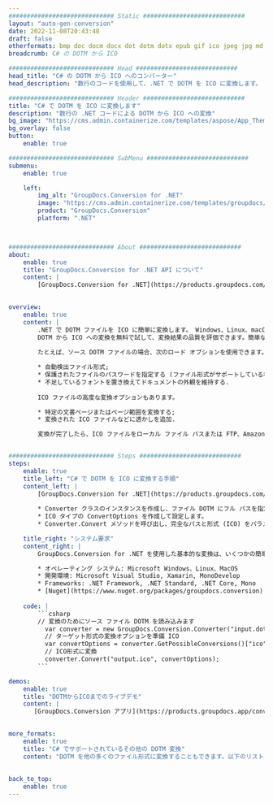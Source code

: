 ```yaml
---
############################# Static ############################
layout: "auto-gen-conversion"
date: 2022-11-08T20:43:48
draft: false
otherformats: bmp doc docm docx dot dotm dotx epub gif ico jpeg jpg md odt ott pdf png psd rtf tex tif tiff txt xps
breadcrumb: C# の DOTM から ICO

############################# Head ############################
head_title: "C# の DOTM から ICO へのコンバーター"
head_description: "数行のコードを使用して、.NET で DOTM を ICO に変換します。 GroupDocs ドキュメント変換 API を使用して、160 を超えるファイル形式を変換します。"

############################# Header ############################
title: "C# で DOTM を ICO に変換します"
description: "数行の .NET コードによる DOTM から ICO への変換"
bg_image: "https://cms.admin.containerize.com/templates/aspose/App_Themes/V3/images/bg/header1.png"
bg_overlay: false
button:
    enable: true

############################# SubMenu ############################
submenu:
    enable: true

    left:
        img_alt: "GroupDocs.Conversion for .NET"
        image: "https://cms.admin.containerize.com/templates/groupdocs/images/product-logos/90x90-noborder/groupdocs-conversion-net.png"
        product: "GroupDocs.Conversion"
        platform: ".NET"



############################# About ############################
about:
    enable: true
    title: "GroupDocs.Conversion for .NET API について"
    content: |
        [GroupDocs.Conversion for .NET](https://products.groupdocs.com/conversion/net/) を使用して、Microsoft Word、Excel、PowerPoint、PDF、Visio、およびその他の形式を変換できます。 GroupDocs.Conversion は、高いパフォーマンスが要求されるバックエンドおよび内部システムに適したスタンドアロン API です。 Microsoft や Open Office などのソフトウェアには依存しません。
    

overview:
    enable: true
    content: |
        .NET で DOTM ファイルを ICO に簡単に変換します。 Windows、Linux、macOS など、任意のプラットフォームで C# コード行を 2 行だけ使用できます。
        DOTM から ICO への変換を無料で試して、変換結果の品質を評価できます。簡単なファイル変換のシナリオに加えて、ソース DOTM ファイルをロードし、出力 ICO 結果を保存するためのより高度なオプションを試すことができます。 
        
        たとえば、ソース DOTM ファイルの場合、次のロード オプションを使用できます。

        * 自動検出ファイル形式;
        * 保護されたファイルのパスワードを指定する (ファイル形式がサポートしている場合);
        * 不足しているフォントを置き換えてドキュメントの外観を維持する.
        
        ICO ファイルの高度な変換オプションもあります。

        * 特定の文書ページまたはページ範囲を変換する;
        * 変換された ICO ファイルなどに透かしを追加.

        変換が完了したら、ICO ファイルをローカル ファイル パスまたは FTP、Amazon S3、Google Drive、Dropbox などのサードパーティ ストレージに保存できます。注意してください - DOTM を {{ に変換するにはTO}} MS Office、Open Office、Adobe Acrobat Reader などの追加のソフトウェアをインストールする必要はありません。


############################# Steps ############################
steps:
    enable: true
    title_left: "C# で DOTM を ICO に変換する手順"
    content_left: |
        [GroupDocs.Conversion for .NET](https://products.groupdocs.com/conversion/net/) を使用すると、開発者は数行のコードで DOTM ファイルを ICO に簡単に変換できます。
        
        * Converter クラスのインスタンスを作成し、ファイル DOTM にフル パスを指定します。
        * ICO タイプの ConvertOptions を作成して設定します。
        * Converter.Convert メソッドを呼び出し、完全なパスと形式 (ICO) をパラメーターとして渡します。

    title_right: "システム要求"
    content_right: |
        GroupDocs.Conversion for .NET を使用した基本的な変換は、いくつかの簡単な手順で実行できます。当社の API は、すべての主要なプラットフォームとオペレーティング システムでサポートされています。以下のコードを実行する前に、システムに次の前提条件がインストールされていることを確認してください。

        * オペレーティング システム: Microsoft Windows、Linux、MacOS
        * 開発環境: Microsoft Visual Studio, Xamarin, MonoDevelop
        * Frameworks: .NET Framework, .NET Standard, .NET Core, Mono
        * [Nuget](https://www.nuget.org/packages/groupdocs.conversion) から最新の GroupDocs.Conversion for .NET を取得します
         
    code: |
        ```csharp    
        // 変換のためにソース ファイル DOTM を読み込みます
          var converter = new GroupDocs.Conversion.Converter("input.dotm");
          // ターゲット形式の変換オプションを準備 ICO
          var convertOptions = converter.GetPossibleConversions()["ico"].ConvertOptions;
          // ICO形式に変換
          converter.Convert("output.ico", convertOptions);
        ```

demos:
    enable: true
    title: "DOTMからICOまでのライブデモ"
    content: |
       [GroupDocs.Conversion アプリ](https://products.groupdocs.app/conversion/family) Web サイトにアクセスして、今すぐ DOTM を ICO に変換してください。オンラインデモには次の利点があります
          

more_formats:
    enable: true
    title: "C# でサポートされているその他の DOTM 変換"
    content: "DOTM を他の多くのファイル形式に変換することもできます。以下のリストをご覧ください。"
       
       
back_to_top:
    enable: true
---
```

